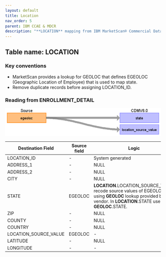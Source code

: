 ```yaml
---
layout: default
title: Location
nav_order: 5
parent: IBM CCAE & MDCR
description: "**LOCATION** mapping from IBM MarketScan® Commercial Database (CCAE) & IBM MarketScan® Medicare Supplemental Database (MDCR) **ENROLLMENT_DETAIL**." 
---
```


## Table name: **LOCATION**

### Key conventions
* MarketScan provides a lookup for GEOLOC that defines EGEOLOC (Geographic Location of Employee) that is used to map state.
* Remove duplicate records before assigning LOCATION_ID.     

### Reading from **ENROLLMENT_DETAIL**

![](images/image9.png)

| Destination Field | Source field | Logic | Comment field |
| --- | --- | --- | --- |
| LOCATION_ID | - | System generated | - |
| ADDRESS_1 | - | NULL | - |
| ADDRESS_2 | - | NULL | - |
| CITY | - | NULL | - |
| STATE | EGEOLOC | **LOCATION**.LOCATION_SOURCE_VALUE recode source values of EGEOLOC using **GEOLOC** lookup provided by vendor.  In **LOCATION**.STATE use **GEOLOC**.STATE. |  |
| ZIP | - | NULL | - |
| COUNTY | - | NULL | - |
| COUNTRY | - | NULL | - |
| LOCATION_SOURCE_VALUE | EGEOLOC | - | - |
| LATITUDE | - | NULL | - |
| LONGITUDE | - | - | - |
